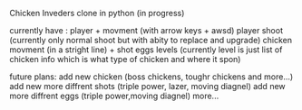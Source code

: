 Chicken Inveders clone in python (in progress)

currently have :
player + movment (with arrow keys + awsd)
player shoot (currently only normal shoot but with abity to replace and upgrade)
chicken movment (in a stright line) + shot eggs
levels (currently level is just list of chicken info which is what type of chicken and where it spon)

future plans:
add new chicken (boss chickens, toughr chickens and more...)
add new more diffrent shots (triple power, lazer, moving diagnel)
add new more diffrent eggs (triple power,moving diagnel)
more...
